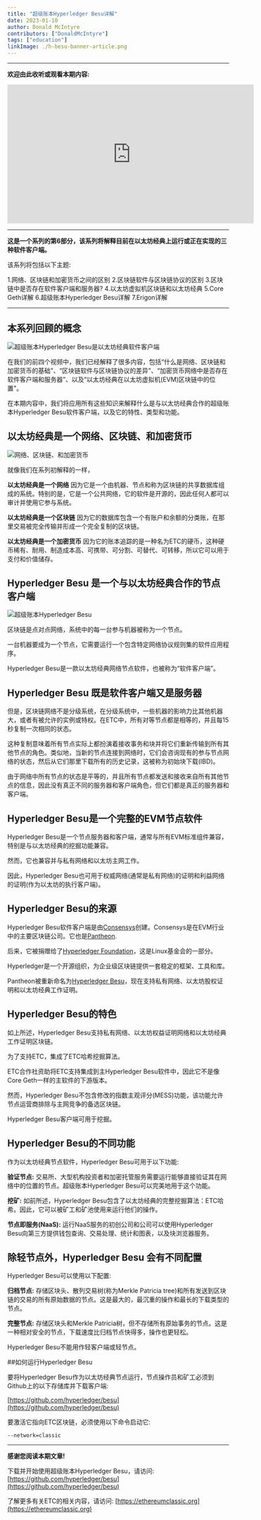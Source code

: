 ```yaml
---
title: "超级账本Hyperledger Besu详解"
date: 2023-01-10
author: Donald McIntyre
contributors: ["DonaldMcIntyre"]
tags: ["education"]
linkImage: ./h-besu-banner-article.png
---
```


---
**欢迎由此收听或观看本期内容:**

<iframe width="560" height="315" src="https://www.youtube.com/embed/zmFdK2JlSsI" title="YouTube video player" frameborder="0" allow="accelerometer; autoplay; clipboard-write; encrypted-media; gyroscope; picture-in-picture" allowfullscreen></iframe>

---

**这是一个系列的第6部分，该系列将解释目前在以太坊经典上运行或正在实现的三种软件客户端。** 

该系列将包括以下主题:

1.网络、区块链和加密货币之间的区别
2.区块链软件与区块链协议的区别
3.区块链中是否存在软件客户端和服务器?
4.以太坊虚拟机区块链和以太坊经典
5.Core Geth详解
6.超级账本Hyperledger Besu详解
7.Erigon详解

---

## 本系列回顾的概念

![超级账本Hyperledger Besu是以太坊经典软件客户端](./h-besu-banner-article.png)

在我们的前四个视频中，我们已经解释了很多内容，包括“什么是网络、区块链和加密货币的基础”、“区块链软件与区块链协议的差异”、“加密货币网络中是否存在软件客户端和服务器”、以及“以太坊经典在以太坊虚拟机(EVM)区块链中的位置"。

在本期内容中，我们将应用所有这些知识来解释什么是与以太坊经典合作的超级账本Hyperledger Besu软件客户端，以及它的特性、类型和功能。

## 以太坊经典是一个网络、区块链、和加密货币

![网络、区块链、和加密货币](./h-besu-chain.png)

就像我们在系列初解释的一样，

**以太坊经典是一个网络** 因为它是一个由机器、节点和称为区块链的共享数据库组成的系统。特别的是，它是一个公共网络，它的软件是开源的，因此任何人都可以审计并使用它参与系统。

**以太坊经典是一个区块链** 因为它的数据库包含一个有账户和余额的分类账，在那里交易被完全传输并形成一个完全复制的区块链。

**以太坊经典是一个加密货币** 因为它的账本追踪的是一种名为ETC的硬币，这种硬币稀有、耐用、制造成本高、可携带、可分割、可替代、可转移，所以它可以用于支付和价值储存。

## Hyperledger Besu 是一个与以太坊经典合作的节点客户端

![超级账本Hyperledger Besu](h-besu-logo.png)

区块链是点对点网络，系统中的每一台参与机器被称为一个节点。

一台机器要成为一个节点，它需要运行一个包含特定网络协议规则集的软件应用程序。

Hyperledger Besu是一款以太坊经典网络节点软件，也被称为“软件客户端”。

## Hyperledger Besu 既是软件客户端又是服务器

但是，区块链网络不是分级系统，在分级系统中，一些机器的影响力比其他机器大，或者有被允许的实例或特权。在ETC中，所有对等节点都是相等的，并且每15秒复制一次相同的状态。

这种复制意味着所有节点实际上都扮演着接收事务和块并将它们重新传输到所有其他节点的角色。类似地，当新的节点连接到网络时，它们会咨询现有的参与节点网络的状态，然后从它们那里下载所有的历史记录，这被称为初始块下载(IBD)。

由于网络中所有节点的状态是平等的，并且所有节点都发送和接收来自所有其他节点的信息，因此没有真正不同的服务器和客户端角色，但它们都是真正的服务器和客户端。

## Hyperledger Besu是一个完整的EVM节点软件

Hyperledger Besu是一个节点服务器和客户端，通常与所有EVM标准组件兼容，特别是与以太坊经典的挖掘功能兼容。

然而，它也兼容并与私有网络和以太坊主网工作。

因此，Hyperledger Besu也可用于权威网络(通常是私有网络)的证明和利益网络的证明(作为以太坊的执行客户端)。

## Hyperledger Besu的来源

Hyperledger Besu软件客户端是由[Consensys](https://consensys.net/)创建。Consensys是在EVM行业中的主要区块链公司。它也是[Pantheon](https://github.com/PegaSysEng/pantheon).

后来，它被捐赠给了[Hyperledger Foundation](https://www.hyperledger.org/)，这是Linux基金会的一部分。

Hyperledger是一个开源组织，为企业级区块链提供一套稳定的框架、工具和库。

Pantheon被重新命名为[Hyperledger Besu](https://www.hyperledger.org/use/besu)，现在支持私有网络、以太坊股权证明和以太坊经典工作证明。

## Hyperledger Besu的特色

如上所述，Hyperledger Besu支持私有网络、以太坊权益证明网络和以太坊经典工作证明区块链。

为了支持ETC，集成了ETC哈希挖掘算法。

ETC合作社资助将ETC支持集成到主Hyperledger Besu软件中，因此它不是像Core Geth一样的主软件的下游版本。

然而，Hyperledger Besu不包含修改的指数主观评分(MESS)功能，该功能允许节点运营商排除与主网竞争的备选区块链。

Hyperledger Besu客户端可用于挖掘。

## Hyperledger Besu的不同功能

作为以太坊经典节点软件，Hyperledger Besu可用于以下功能:

**验证节点:** 交易所、大型机构投资者和加密托管服务需要运行能够直接验证其在网络中的位置的节点。超级账本Hyperledger Besu可以完美地用于这个功能。

**挖矿:** 如前所述，Hyperledger Besu包含了以太坊经典的完整挖掘算法：ETC哈希。因此，它可以被矿工和矿池使用来运行他们的操作。

**节点即服务(NaaS):** 运行NaaS服务的初创公司和公司可以使用Hyperledger Besu向第三方提供钱包查询、交易处理、统计和图表，以及块浏览器服务。

## 除轻节点外，Hyperledger Besu 会有不同配置

Hyperledger Besu可以使用以下配置:

**归档节点:** 存储区块头、散列交易树(称为Merkle Patricia tree)和所有发送到区块链的交易的所有原始数据的节点。这是最大的，最沉重的操作和最长的下载类型的节点。

**完整节点:** 存储区块头和Merkle Patricia树，但不存储所有原始事务的节点。这是一种相对安全的节点，下载速度比归档节点快得多，操作也更轻松。

Hyperledger Besu不能用作轻客户端或轻节点。

##如何运行Hyperledger Besu

要将Hyperledger Besu作为以太坊经典节点运行，节点操作员和矿工必须到Github上的以下存储库并下载客户端:

[https://github.com/hyperledger/besu](https://github.com/hyperledger/besu)

要激活它指向ETC区块链，必须使用以下命令启动它:

`--network=classic`

---

**感谢您阅读本期文章!**

下载并开始使用超级账本Hyperledger Besu，请访问: [https://github.com/hyperledger/besu](https://github.com/hyperledger/besu)

了解更多有关ETC的相关内容，请访问: [https://ethereumclassic.org](https://ethereumclassic.org)


